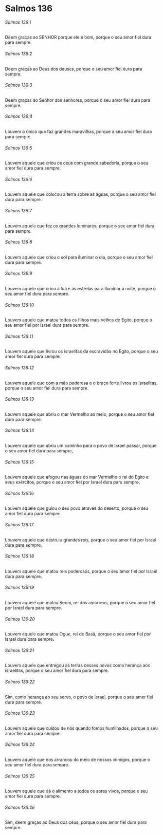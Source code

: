 # Salmos 136

###### Salmos 136:1

Deem graças ao SENHOR porque ele é bom, porque o seu amor fiel dura para sempre.

###### Salmos 136:2

Deem graças ao Deus dos deuses, porque o seu amor fiel dura para sempre.

###### Salmos 136:3

Deem graças ao Senhor dos senhores, porque o seu amor fiel dura para sempre.

###### Salmos 136:4

Louvem o único que faz grandes maravilhas, porque o seu amor fiel dura para sempre.

###### Salmos 136:5

Louvem aquele que criou os céus com grande sabedoria, porque o seu amor fiel dura para sempre.

###### Salmos 136:6

Louvem aquele que colocou a terra sobre as águas, porque o seu amor fiel dura para sempre.

###### Salmos 136:7

Louvem aquele que fez os grandes luminares, porque o seu amor fiel dura para sempre.

###### Salmos 136:8

Louvem aquele que criou o sol para iluminar o dia, porque o seu amor fiel dura para sempre.

###### Salmos 136:9

Louvem aquele que criou a lua e as estrelas para iluminar a noite, porque o seu amor fiel dura para sempre.

###### Salmos 136:10

Louvem aquele que matou todos os filhos mais velhos do Egito, porque o seu amor fiel por Israel dura para sempre.

###### Salmos 136:11

Louvem aquele que livrou os israelitas da escravidão no Egito, porque o seu amor fiel dura para sempre.

###### Salmos 136:12

Louvem aquele que com a mão poderosa e o braço forte livrou os israelitas, porque o seu amor fiel dura para sempre.

###### Salmos 136:13

Louvem aquele que abriu o mar Vermelho ao meio, porque o seu amor fiel dura para sempre.

###### Salmos 136:14

Louvem aquele que abriu um caminho para o povo de Israel passar, porque o seu amor fiel dura para sempre,

###### Salmos 136:15

Louvem aquele que afogou nas águas do mar Vermelho o rei do Egito e seus exércitos, porque o seu amor fiel por Israel dura para sempre.

###### Salmos 136:16

Louvem aquele que guiou o seu povo através do deserto, porque o seu amor fiel dura para sempre.

###### Salmos 136:17

Louvem aquele que destruiu grandes reis, porque o seu amor fiel por Israel dura para sempre.

###### Salmos 136:18

Louvem aquele que matou reis poderosos, porque o seu amor fiel por Israel dura para sempre.

###### Salmos 136:19

Louvem aquele que matou Seom, rei dos amorreus, porque o seu amor fiel por Israel dura para sempre.

###### Salmos 136:20

Louvem aquele que matou Ogue, rei de Basã, porque o seu amor fiel por Israel dura para sempre.

###### Salmos 136:21

Louvem aquele que entregou as terras desses povos como herança aos israelitas, porque o seu amor fiel dura para sempre.

###### Salmos 136:22

Sim, como herança ao seu servo, o povo de Israel, porque o seu amor fiel dura para sempre.

###### Salmos 136:23

Louvem aquele que cuidou de nós quando fomos humilhados, porque o seu amor fiel dura para sempre.

###### Salmos 136:24

Louvem aquele que nos arrancou do meio de nossos inimigos, porque o seu amor fiel dura para sempre.

###### Salmos 136:25

Louvem aquele que dá o alimento a todos os seres vivos, porque o seu amor fiel dura para sempre.

###### Salmos 136:26

Sim, deem graças ao Deus dos céus, porque o seu amor fiel dura para sempre.

